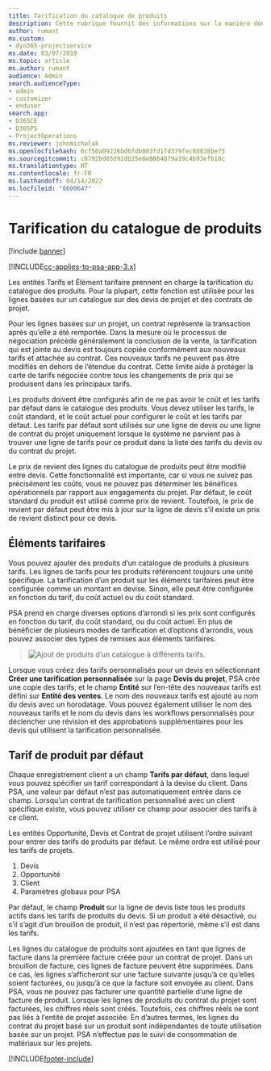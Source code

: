 ```yaml
---
title: Tarification du catalogue de produits
description: Cette rubrique fournit des informations sur la manière dont la tarification du catalogue de produits fonctionne dans Dynamics 365 Project Service Automation (PSA).
author: rumant
ms.custom:
- dyn365-projectservice
ms.date: 03/07/2019
ms.topic: article
ms.author: rumant
audience: Admin
search.audienceType:
- admin
- customizer
- enduser
search.app:
- D365CE
- D365PS
- ProjectOperations
ms.reviewer: johnmichalak
ms.openlocfilehash: 6cf50a09226bd6fdb803fd1fd379fec80838be75
ms.sourcegitcommit: c0792bd65d92db25e0e8864879a19c4b93efb10c
ms.translationtype: HT
ms.contentlocale: fr-FR
ms.lasthandoff: 04/14/2022
ms.locfileid: "8600647"
---
```

# <a name="product-catalog-pricing"></a>Tarification du catalogue de produits 

[!include [banner](../includes/psa-now-project-operations.md)]

[!INCLUDE[cc-applies-to-psa-app-3.x](../includes/cc-applies-to-psa-app-3x.md)]


Les entités Tarifs et Élément tarifaire prennent en charge la tarification du catalogue des produits. Pour la plupart, cette fonction est utilisée pour les lignes basées sur un catalogue sur des devis de projet et des contrats de projet.

Pour les lignes basées sur un projet, un contrat représente la transaction après qu’elle a été remportée. Dans la mesure où le processus de négociation précède généralement la conclusion de la vente, la tarification qui est jointe au devis est toujours copiée conformément aux nouveaux tarifs et attachée au contrat. Ces nouveaux tarifs ne peuvent pas être modifiés en dehors de l’étendue du contrat. Cette limite aide à protéger la carte de tarifs négociée contre tous les changements de prix qui se produisent dans les principaux tarifs.

Les produits doivent être configurés afin de ne pas avoir le coût et les tarifs par défaut dans le catalogue des produits. Vous devez utiliser les tarifs, le coût standard, et le coût actuel pour configurer le coût et les tarifs par défaut. Les tarifs par défaut sont utilisés sur une ligne de devis ou une ligne de contrat du projet uniquement lorsque le système ne parvient pas à trouver une ligne de tarifs pour ce produit dans la liste des tarifs du devis ou du contrat du projet.

Le prix de revient des lignes du catalogue de produits peut être modifié entre devis. Cette fonctionnalité est importante, car si vous ne suivez pas précisément les coûts, vous ne pouvez pas déterminer les bénéfices opérationnels par rapport aux engagements du projet. Par défaut, le coût standard du produit est utilisé comme prix de revient. Toutefois, le prix de revient par défaut peut être mis à jour sur la ligne de devis s’il existe un prix de revient distinct pour ce devis.

## <a name="price-list-items"></a>Éléments tarifaires

Vous pouvez ajouter des produits d’un catalogue de produits à plusieurs tarifs. Les lignes de tarifs pour les produits référencent toujours une unité spécifique. La tarification d’un produit sur les éléments tarifaires peut être configurée comme un montant en devise. Sinon, elle peut être configurée en fonction du tarif, du coût actuel ou du coût standard.

PSA prend en charge diverses options d’arrondi si les prix sont configurés en fonction du tarif, du coût standard, ou du coût actuel. En plus de bénéficier de plusieurs modes de tarification et d’options d’arrondis, vous pouvez associer des types de remises aux éléments tarifaires. 

> ![Ajout de produits d’un catalogue à différents tarifs.](media/basic-guide-16.png)

Lorsque vous créez des tarifs personnalisés pour un devis en sélectionnant **Créer une tarification personnalisée** sur la page **Devis du projet**, PSA crée une copie des tarifs, et le champ **Entité** sur l’en-tête des nouveaux tarifs est défini sur **Entité des ventes**. Le nom des nouveaux tarifs est ajouté au nom du devis avec un horodatage. Vous pouvez également utiliser le nom des nouveaux tarifs et le nom du devis dans les workflows personnalisés pour déclencher une révision et des approbations supplémentaires pour les devis qui utilisent la tarification personnalisée.

 
## <a name="default-product-price-list"></a>Tarif de produit par défaut
Chaque enregistrement client a un champ **Tarifs par défaut**, dans lequel vous pouvez spécifier un tarif correspondant à la devise du client. Dans PSA, une valeur par défaut n’est pas automatiquement entrée dans ce champ. Lorsqu’un contrat de tarification personnalisé avec un client spécifique existe, vous pouvez utiliser ce champ pour associer des tarifs à ce client.

Les entités Opportunité, Devis et Contrat de projet utilisent l’ordre suivant pour entrer des tarifs de produits par défaut. Le même ordre est utilisé pour les tarifs de projets.

1.  Devis
2.  Opportunité
3.  Client
4.  Paramètres globaux pour PSA

Par défaut, le champ **Produit** sur la ligne de devis liste tous les produits actifs dans les tarifs de produits du devis. Si un produit a été désactivé, ou s’il s’agit d’un brouillon de produit, il n’est pas répertorié, même s’il est dans les tarifs. 

Les lignes du catalogue de produits sont ajoutées en tant que lignes de facture dans la première facture créée pour un contrat de projet. Dans un brouillon de facture, ces lignes de facture peuvent être supprimées. Dans ce cas, les lignes s’afficheront sur une facture suivante jusqu’à ce qu’elles soient facturées, ou jusqu’à ce que la facture soit envoyée au client. Dans PSA, vous ne pouvez pas facturer une quantité partielle d’une ligne de facture de produit. Lorsque les lignes de produits du contrat du projet sont facturées, les chiffres réels sont créés. Toutefois, ces chiffres réels ne sont pas liés à l’entité de projet associée. En d’autres termes, les lignes du contrat du projet basé sur un produit sont indépendantes de toute utilisation basée sur un projet. PSA n’effectue pas le suivi de consommation de matériaux sur les projets.


[!INCLUDE[footer-include](../includes/footer-banner.md)]
